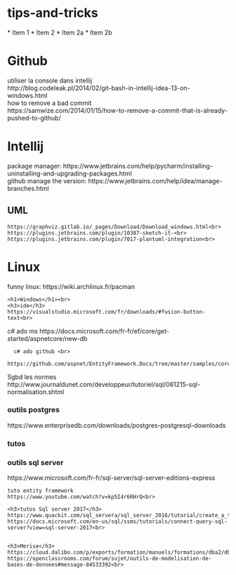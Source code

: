 # tips-and-tricks


<div>

  <div>
  * Item 1
* Item 2
  * Item 2a
  * Item 2b
    <H1>Github </H1>
    utiliser la console dans intellij<br>
    http://blog.codeleak.pl/2014/02/git-bash-in-intellij-idea-13-on-windows.html<br>
    how to remove a bad commit<br>
    https://samwize.com/2014/01/15/how-to-remove-a-commit-that-is-already-pushed-to-github/<br>
   </div>
  <div>
    <H1>Intellij</H1>
    package manager:
    https://www.jetbrains.com/help/pycharm/installing-uninstalling-and-upgrading-packages.html<br>  
    github manage the version:
    https://www.jetbrains.com/help/idea/manage-branches.html<br>
    <H2>UML</H2>

    https://graphviz.gitlab.io/_pages/Download/Download_windows.html<br>
    https://plugins.jetbrains.com/plugin/10387-sketch-it-<br>
    https://plugins.jetbrains.com/plugin/7017-plantuml-integration<br>
  </div>
  <div>
    <H1>Linux</H1>
    funny linux:
    https://wiki.archlinux.fr/pacman

    <h1>Windows</h1><br>
    <h3>ide</h3>
    https://visualstudio.microsoft.com/fr/downloads/#fusion-button-text<br>
  </div>
  <div>
      c# ado ms https://docs.microsoft.com/fr-fr/ef/core/get-started/aspnetcore/new-db<br>
  
      c# ado github <br>
        https://github.com/aspnet/EntityFramework.Docs/tree/master/samples/core/GetStarted/AspNetCore/EFGetStarted.AspNetCore.NewDb
  </div>
  <div>
    Sgbd
    les normes
    http://www.journaldunet.com/developpeur/tutoriel/sql/061215-sql-normalisation.shtml
    <h3>outils postgres</h3>
    https://www.enterprisedb.com/downloads/postgres-postgresql-downloads<br>
    <h3>tutos </h3>
    <h3>outils sql server</h3>
    https://www.microsoft.com/fr-fr/sql-server/sql-server-editions-express<br>
    
    tuto entity framework
    https://www.youtube.com/watch?v=kp5I4r6RHrQ<br>
    
    <h3>tutos Sql server 2017</h3>
    https://www.quackit.com/sql_servera/sql_server_2016/tutorial/create_a_table_in_sql_server_2016.cfm
    https://docs.microsoft.com/en-us/sql/ssms/tutorials/connect-query-sql-server?view=sql-server-2017<br>


    <h3>Merise</h3>
    https://cloud.dalibo.com/p/exports/formation/manuels/formations/dba2/dba2.handout.html#pgmodeler<br>
    https://openclassrooms.com/forum/sujet/outils-de-modelisation-de-bases-de-donnees#message-84533392<br>
  </div>
</div>
